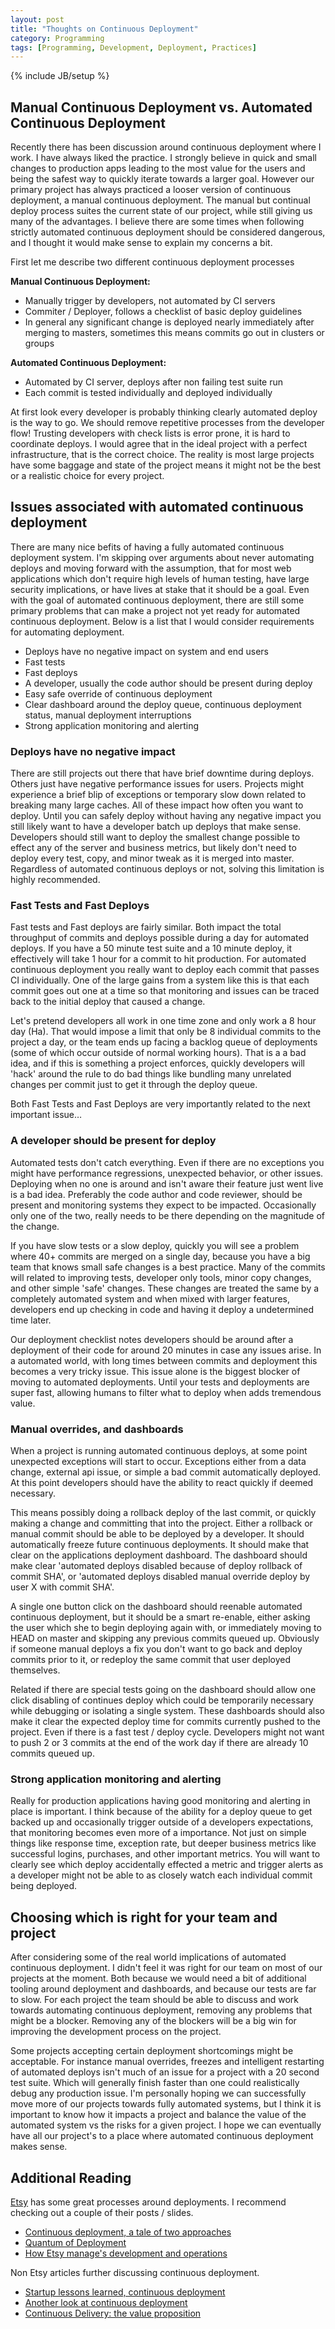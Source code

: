 ```yaml
---
layout: post
title: "Thoughts on Continuous Deployment"
category: Programming
tags: [Programming, Development, Deployment, Practices]
---
```

{% include JB/setup %}

## Manual Continuous Deployment vs. Automated Continuous Deployment

Recently there has been discussion around continuous deployment where I work. I have always liked the practice. I strongly believe in quick and small changes to production apps leading to the most value for the users and being the safest way to quickly iterate towards a larger goal. However our primary project has always practiced a looser version of continuous deployment, a manual continuous deployment. The manual but continual deploy process suites the current state of our project, while still giving us many of the advantages. I believe there are some times when following strictly automated continuous deployment should be considered dangerous, and I thought it would make sense to explain my concerns a bit.

First let me describe two different continuous deployment processes

__Manual Continuous Deployment:__

* Manually trigger by developers, not automated by CI servers
* Commiter / Deployer, follows a checklist of basic deploy guidelines
* In general any significant change is deployed nearly immediately after merging to masters, sometimes this means commits go out in clusters or groups 

__Automated Continuous Deployment:__

* Automated by CI server, deploys after non failing test suite run
* Each commit is tested individually and deployed individually

At first look every developer is probably thinking clearly automated deploy is the way to go. We should remove repetitive processes from the developer flow! Trusting developers with check lists is error prone, it is hard to coordinate deploys. I would agree that in the ideal project with a perfect infrastructure, that is the correct choice. The reality is most large projects have some baggage and state of the project means it might not be the best or a realistic choice for every project.

## Issues associated with automated continuous deployment

There are many nice befits of having a fully automated continuous deployment system. I'm skipping over arguments about never automating deploys and moving forward with the assumption, that for most web applications which don't require high levels of human testing, have large security implications, or have lives at stake that it should be a goal. Even with the  goal of automated continuous deployment, there are still some primary problems that can make a project not yet ready for automated continuous deployment. Below is a list that I would consider requirements for automating deployment.

* Deploys have no negative impact on system and end users
* Fast tests
* Fast deploys
* A developer, usually the code author should be present during deploy
* Easy safe override of continuous deployment
* Clear dashboard around the deploy queue, continuous deployment status, manual deployment interruptions
* Strong application monitoring and alerting

### Deploys have no negative impact

There are still projects out there that have brief downtime during deploys. Others just have negative performance issues for users. Projects might experience a brief blip of exceptions or temporary slow down related to breaking many large caches. All of these impact how often you want to deploy. Until you can safely deploy without having any negative impact you still likely want to have a developer batch up deploys that make sense. Developers should still want to deploy the smallest change possible to effect any of the server and business metrics, but likely don't need to deploy every test, copy, and minor tweak as it is merged into master. Regardless of automated continuous deploys or not, solving this limitation is highly recommended.


### Fast Tests and Fast Deploys

Fast tests and Fast deploys are fairly similar. Both impact the total throughput of commits and deploys possible during a day for automated deploys. If you have a 50 minute test suite and a 10 minute deploy, it effectively will take 1 hour for a commit to hit production. For automated continuous deployment you really want to deploy each commit that passes CI individually. One of the large gains from a system like this is that each commit goes out one at a time so that monitoring and issues can be traced back to the initial deploy that caused a change.

Let's pretend developers all work in one time zone and only work a 8 hour day (Ha). That would impose a limit that only be 8 individual commits to the project a day, or the team ends up facing a backlog queue of deployments (some of which occur outside of normal working hours). That is a a bad idea, and if this is something a project enforces, quickly developers will 'hack' around the rule to do bad things like bundling many unrelated changes per commit just to get it through the deploy queue.

Both Fast Tests and Fast Deploys are very importantly related to the next important issue…

### A developer should be present for deploy

Automated tests don't catch everything. Even if there are no exceptions you might have performance regressions, unexpected behavior, or other issues. Deploying when no one is around and isn't aware their feature just went live is a bad idea. Preferably the code author and code reviewer, should be present and monitoring systems they expect to be impacted.  Occasionally only one of the two, really needs to be there depending on the magnitude of the change.

If you have slow tests or a slow deploy, quickly you will see a problem where 40+ commits are merged on a single day, because you have a big team that knows small safe changes is a best practice. Many of the commits will related to improving tests, developer only tools, minor copy changes, and other simple 'safe' changes. These changes are treated the same by a completely automated system and when mixed with larger features, developers end up checking in code and having it deploy a undetermined time later.

Our deployment checklist notes developers should be around after a deployment of their code for around 20 minutes in case any issues arise. In a automated world, with long times between commits and deployment this becomes a very tricky issue. This issue alone is the biggest blocker of moving to automated deployments. Until your tests and deployments are super fast, allowing humans to filter what to deploy when adds tremendous value.

### Manual overrides, and dashboards

When a project is running automated continuous deploys, at some point unexpected exceptions will start to occur. Exceptions either from a data change, external api issue, or simple a bad commit automatically deployed. At this point developers should have the ability to react quickly if deemed necessary. 

This means possibly doing a rollback deploy of the last commit, or quickly making a change and committing that into the project. Either a rollback or manual commit should be able to be deployed by a developer. It should automatically freeze future continuous deployments. It should make that clear on the applications deployment dashboard. The dashboard should make clear 'automated deploys disabled because of deploy rollback of commit SHA', or 'automated deploys disabled manual override deploy by user X with commit SHA'.

A single one button click on the dashboard should reenable automated continuous deployment, but it should be a smart re-enable, either asking the user which she to begin deploying again with, or immediately moving to HEAD on master and skipping any previous commits queued up. Obviously if someone manual deploys a fix you don't want to go back and deploy commits prior to it, or redeploy the same commit that user deployed themselves.

Related if there are special tests going on the dashboard should allow one click disabling of continues deploy which could be temporarily necessary while debugging or isolating a single system. These dashboards should also make it clear the expected deploy time for commits currently pushed to the project. Even if there is a fast test / deploy cycle. Developers might not want to push 2 or 3 commits at the end of the work day if there are already 10 commits queued up.

### Strong application monitoring and alerting

Really for production applications having good monitoring and alerting in place is important. I think because of the ability for a deploy queue to get backed up and occasionally trigger outside of a developers expectations, that monitoring becomes even more of a importance. Not just on simple things like response time, exception rate, but deeper business metrics like successful logins, purchases, and other important metrics. You will want to clearly see which deploy accidentally effected a metric and trigger alerts as a developer might not be able to as closely watch each individual commit being deployed. 

## Choosing which is right for your team and project

After considering some of the real world implications of automated continuous deployment. I didn't feel it was right for our team on most of our projects at the moment. Both because we would need a bit of additional tooling around deployment and dashboards, and because our tests are far to slow. For each project the team should be able to discuss and work towards automating continuous deployment, removing any problems that might be a blocker. Removing any of the blockers will be a big win for improving the development process on the project.

Some projects accepting certain deployment shortcomings might be acceptable. For instance manual overrides, freezes and intelligent restarting of automated deploys isn't much of an issue for a project with a 20 second test suite. Which will generally finish faster than one could realistically debug any production issue. I'm personally hoping we can successfully move more of our projects towards fully automated systems, but I think it is important to know how it impacts a project and balance the value of the automated system vs the risks for a given project. I hope we can eventually have all our project's to a place where automated continuous deployment makes sense.

## Additional Reading

[Etsy](http://www.etsy.com/) has some great processes around deployments. I recommend checking out a couple of their posts / slides.

* [Continuous deployment, a tale of two approaches](http://www.slideshare.net/beamrider9/continuous-deployment-at-etsy-a-tale-of-two-approaches)
* [Quantum of Deployment](http://codeascraft.com/2010/05/20/quantum-of-deployment/)
* [How Etsy manage's development and operations](http://codeascraft.com/2011/02/04/how-does-etsy-manage-development-and-operations/)

Non Etsy articles further discussing continuous deployment.

* [Startup lessons learned, continuous deployment](http://www.startuplessonslearned.com/2009/12/continuous-deployment-for-mission.html)
* [Another look at continuous deployment](http://java.dzone.com/articles/another-look-continuous)
* [Continuous Delivery: the value proposition](http://www.informit.com/articles/article.aspx?p=1641923)

